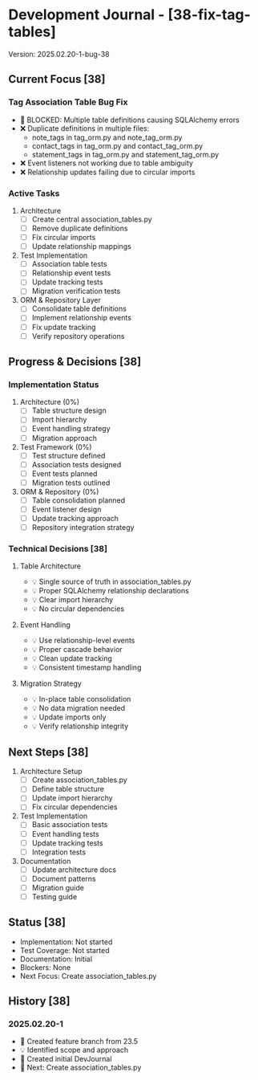 # Development Journal - [38-fix-tag-tables]
Version: 2025.02.20-1-bug-38

## Current Focus [38]
### Tag Association Table Bug Fix
- 🔴 BLOCKED: Multiple table definitions causing SQLAlchemy errors
- ❌ Duplicate definitions in multiple files:
  * note_tags in tag_orm.py and note_tag_orm.py
  * contact_tags in tag_orm.py and contact_tag_orm.py
  * statement_tags in tag_orm.py and statement_tag_orm.py
- ❌ Event listeners not working due to table ambiguity
- ❌ Relationship updates failing due to circular imports

### Active Tasks
1. Architecture
   - [ ] Create central association_tables.py
   - [ ] Remove duplicate definitions
   - [ ] Fix circular imports
   - [ ] Update relationship mappings

2. Test Implementation
   - [ ] Association table tests
   - [ ] Relationship event tests
   - [ ] Update tracking tests
   - [ ] Migration verification tests

3. ORM & Repository Layer
   - [ ] Consolidate table definitions
   - [ ] Implement relationship events
   - [ ] Fix update tracking
   - [ ] Verify repository operations

## Progress & Decisions [38]
### Implementation Status
1. Architecture (0%)
   - [ ] Table structure design
   - [ ] Import hierarchy
   - [ ] Event handling strategy
   - [ ] Migration approach

2. Test Framework (0%)
   - [ ] Test structure defined
   - [ ] Association tests designed
   - [ ] Event tests planned
   - [ ] Migration tests outlined

3. ORM & Repository (0%)
   - [ ] Table consolidation planned
   - [ ] Event listener design
   - [ ] Update tracking approach
   - [ ] Repository integration strategy

### Technical Decisions [38]
1. Table Architecture
   - 💡 Single source of truth in association_tables.py
   - 💡 Proper SQLAlchemy relationship declarations
   - 💡 Clear import hierarchy
   - 💡 No circular dependencies

2. Event Handling
   - 💡 Use relationship-level events
   - 💡 Proper cascade behavior
   - 💡 Clean update tracking
   - 💡 Consistent timestamp handling

3. Migration Strategy
   - 💡 In-place table consolidation
   - 💡 No data migration needed
   - 💡 Update imports only
   - 💡 Verify relationship integrity

## Next Steps [38]
1. Architecture Setup
   - [ ] Create association_tables.py
   - [ ] Define table structure
   - [ ] Update import hierarchy
   - [ ] Fix circular dependencies

2. Test Implementation
   - [ ] Basic association tests
   - [ ] Event handling tests
   - [ ] Update tracking tests
   - [ ] Integration tests

3. Documentation
   - [ ] Update architecture docs
   - [ ] Document patterns
   - [ ] Migration guide
   - [ ] Testing guide

## Status [38]
- Implementation: Not started
- Test Coverage: Not started
- Documentation: Initial
- Blockers: None
- Next Focus: Create association_tables.py

## History [38]
### 2025.02.20-1
- 🎯 Created feature branch from 23.5
- 💡 Identified scope and approach
- 📝 Created initial DevJournal
- 🔄 Next: Create association_tables.py
